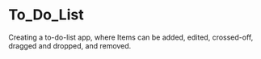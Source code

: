 # To_Do_List
Creating a to-do-list app, where Items can be added, edited, crossed-off, dragged and dropped, and removed.
